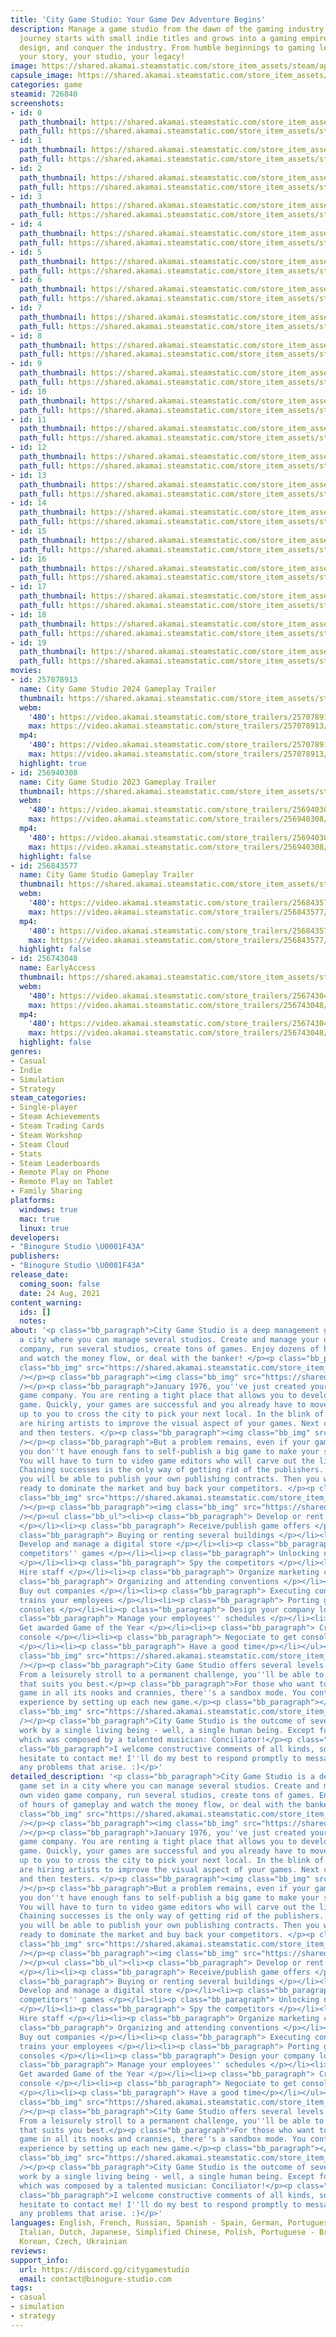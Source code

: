 ```yaml
---
title: 'City Game Studio: Your Game Dev Adventure Begins'
description: Manage a game studio from the dawn of the gaming industry in 1976. Your
  journey starts with small indie titles and grows into a gaming empire. Develop,
  design, and conquer the industry. From humble beginnings to gaming legend – it’s
  your story, your studio, your legacy!
image: https://shared.akamai.steamstatic.com/store_item_assets/steam/apps/726840/header_alt_assets_11.jpg?t=1733581570
capsule_image: https://shared.akamai.steamstatic.com/store_item_assets/steam/apps/726840/d3dd09eb7723df820e7e00dd53c43765b7cfce19/capsule_231x87_alt_assets_11.jpg?t=1733581570
categories: game
steamid: 726840
screenshots:
- id: 0
  path_thumbnail: https://shared.akamai.steamstatic.com/store_item_assets/steam/apps/726840/ss_f6e35ebe69dcce66f042e58c03b4364fe0629226.600x338.jpg?t=1733581570
  path_full: https://shared.akamai.steamstatic.com/store_item_assets/steam/apps/726840/ss_f6e35ebe69dcce66f042e58c03b4364fe0629226.1920x1080.jpg?t=1733581570
- id: 1
  path_thumbnail: https://shared.akamai.steamstatic.com/store_item_assets/steam/apps/726840/ss_ca3bae42c03d23aef21a4f6d32c942cf44529bca.600x338.jpg?t=1733581570
  path_full: https://shared.akamai.steamstatic.com/store_item_assets/steam/apps/726840/ss_ca3bae42c03d23aef21a4f6d32c942cf44529bca.1920x1080.jpg?t=1733581570
- id: 2
  path_thumbnail: https://shared.akamai.steamstatic.com/store_item_assets/steam/apps/726840/ss_7dee68d7fd2168d152ecfb01f057867a730e4ef9.600x338.jpg?t=1733581570
  path_full: https://shared.akamai.steamstatic.com/store_item_assets/steam/apps/726840/ss_7dee68d7fd2168d152ecfb01f057867a730e4ef9.1920x1080.jpg?t=1733581570
- id: 3
  path_thumbnail: https://shared.akamai.steamstatic.com/store_item_assets/steam/apps/726840/ss_d35718c290ae6a96a879684396d43c12fa4237c5.600x338.jpg?t=1733581570
  path_full: https://shared.akamai.steamstatic.com/store_item_assets/steam/apps/726840/ss_d35718c290ae6a96a879684396d43c12fa4237c5.1920x1080.jpg?t=1733581570
- id: 4
  path_thumbnail: https://shared.akamai.steamstatic.com/store_item_assets/steam/apps/726840/ss_7f1e2b3d1e66d7d9493f370b7bff4c0913d918f7.600x338.jpg?t=1733581570
  path_full: https://shared.akamai.steamstatic.com/store_item_assets/steam/apps/726840/ss_7f1e2b3d1e66d7d9493f370b7bff4c0913d918f7.1920x1080.jpg?t=1733581570
- id: 5
  path_thumbnail: https://shared.akamai.steamstatic.com/store_item_assets/steam/apps/726840/ss_ef94171eed7f2d7b06c4e13b7efc2c6379b986e1.600x338.jpg?t=1733581570
  path_full: https://shared.akamai.steamstatic.com/store_item_assets/steam/apps/726840/ss_ef94171eed7f2d7b06c4e13b7efc2c6379b986e1.1920x1080.jpg?t=1733581570
- id: 6
  path_thumbnail: https://shared.akamai.steamstatic.com/store_item_assets/steam/apps/726840/ss_630cd2104332cb715efd08b3219746c8f1a93e7c.600x338.jpg?t=1733581570
  path_full: https://shared.akamai.steamstatic.com/store_item_assets/steam/apps/726840/ss_630cd2104332cb715efd08b3219746c8f1a93e7c.1920x1080.jpg?t=1733581570
- id: 7
  path_thumbnail: https://shared.akamai.steamstatic.com/store_item_assets/steam/apps/726840/ss_1aab46954a5bc430afe012952e0fc155b79fedef.600x338.jpg?t=1733581570
  path_full: https://shared.akamai.steamstatic.com/store_item_assets/steam/apps/726840/ss_1aab46954a5bc430afe012952e0fc155b79fedef.1920x1080.jpg?t=1733581570
- id: 8
  path_thumbnail: https://shared.akamai.steamstatic.com/store_item_assets/steam/apps/726840/ss_c3448fe95d2980f7bd734dec097d3c3705852ebc.600x338.jpg?t=1733581570
  path_full: https://shared.akamai.steamstatic.com/store_item_assets/steam/apps/726840/ss_c3448fe95d2980f7bd734dec097d3c3705852ebc.1920x1080.jpg?t=1733581570
- id: 9
  path_thumbnail: https://shared.akamai.steamstatic.com/store_item_assets/steam/apps/726840/ss_ef74efadd6a5382c9086de9e9a08815ccbd0fb0d.600x338.jpg?t=1733581570
  path_full: https://shared.akamai.steamstatic.com/store_item_assets/steam/apps/726840/ss_ef74efadd6a5382c9086de9e9a08815ccbd0fb0d.1920x1080.jpg?t=1733581570
- id: 10
  path_thumbnail: https://shared.akamai.steamstatic.com/store_item_assets/steam/apps/726840/ss_5293f367bd079f5cce0dc60639d019704c2e2d0b.600x338.jpg?t=1733581570
  path_full: https://shared.akamai.steamstatic.com/store_item_assets/steam/apps/726840/ss_5293f367bd079f5cce0dc60639d019704c2e2d0b.1920x1080.jpg?t=1733581570
- id: 11
  path_thumbnail: https://shared.akamai.steamstatic.com/store_item_assets/steam/apps/726840/ss_365a8c91d06194ec61a85c2a52f8316ac05e2af8.600x338.jpg?t=1733581570
  path_full: https://shared.akamai.steamstatic.com/store_item_assets/steam/apps/726840/ss_365a8c91d06194ec61a85c2a52f8316ac05e2af8.1920x1080.jpg?t=1733581570
- id: 12
  path_thumbnail: https://shared.akamai.steamstatic.com/store_item_assets/steam/apps/726840/ss_e8ddb5686961c907e8e44f55f7398bc6702326ee.600x338.jpg?t=1733581570
  path_full: https://shared.akamai.steamstatic.com/store_item_assets/steam/apps/726840/ss_e8ddb5686961c907e8e44f55f7398bc6702326ee.1920x1080.jpg?t=1733581570
- id: 13
  path_thumbnail: https://shared.akamai.steamstatic.com/store_item_assets/steam/apps/726840/ss_f2cea6465066357b48704cbf7b47f6dc8b517219.600x338.jpg?t=1733581570
  path_full: https://shared.akamai.steamstatic.com/store_item_assets/steam/apps/726840/ss_f2cea6465066357b48704cbf7b47f6dc8b517219.1920x1080.jpg?t=1733581570
- id: 14
  path_thumbnail: https://shared.akamai.steamstatic.com/store_item_assets/steam/apps/726840/ss_840d3aa10bba5d8dedaaa4176559fd5a26462fdc.600x338.jpg?t=1733581570
  path_full: https://shared.akamai.steamstatic.com/store_item_assets/steam/apps/726840/ss_840d3aa10bba5d8dedaaa4176559fd5a26462fdc.1920x1080.jpg?t=1733581570
- id: 15
  path_thumbnail: https://shared.akamai.steamstatic.com/store_item_assets/steam/apps/726840/ss_fab16f0a2775aae4044e0226d2e0916c0234fdac.600x338.jpg?t=1733581570
  path_full: https://shared.akamai.steamstatic.com/store_item_assets/steam/apps/726840/ss_fab16f0a2775aae4044e0226d2e0916c0234fdac.1920x1080.jpg?t=1733581570
- id: 16
  path_thumbnail: https://shared.akamai.steamstatic.com/store_item_assets/steam/apps/726840/ss_321da79b484d48589850a89212d4efa82333f4f7.600x338.jpg?t=1733581570
  path_full: https://shared.akamai.steamstatic.com/store_item_assets/steam/apps/726840/ss_321da79b484d48589850a89212d4efa82333f4f7.1920x1080.jpg?t=1733581570
- id: 17
  path_thumbnail: https://shared.akamai.steamstatic.com/store_item_assets/steam/apps/726840/ss_41634d36ae4b4e27707643c07ad19220f23f938b.600x338.jpg?t=1733581570
  path_full: https://shared.akamai.steamstatic.com/store_item_assets/steam/apps/726840/ss_41634d36ae4b4e27707643c07ad19220f23f938b.1920x1080.jpg?t=1733581570
- id: 18
  path_thumbnail: https://shared.akamai.steamstatic.com/store_item_assets/steam/apps/726840/ss_c15bcb22c05c8619d0d4bbdcce379be7ead84c22.600x338.jpg?t=1733581570
  path_full: https://shared.akamai.steamstatic.com/store_item_assets/steam/apps/726840/ss_c15bcb22c05c8619d0d4bbdcce379be7ead84c22.1920x1080.jpg?t=1733581570
- id: 19
  path_thumbnail: https://shared.akamai.steamstatic.com/store_item_assets/steam/apps/726840/ss_cb88741f15dfff025d6267316894eed2c71dfe43.600x338.jpg?t=1733581570
  path_full: https://shared.akamai.steamstatic.com/store_item_assets/steam/apps/726840/ss_cb88741f15dfff025d6267316894eed2c71dfe43.1920x1080.jpg?t=1733581570
movies:
- id: 257078913
  name: City Game Studio 2024 Gameplay Trailer
  thumbnail: https://shared.akamai.steamstatic.com/store_item_assets/steam/apps/257078913/9e8f8d5b318119e9217abc9cd827b15b65ccb5eb/movie_600x337.jpg?t=1733330527
  webm:
    '480': https://video.akamai.steamstatic.com/store_trailers/257078913/movie480_vp9.webm?t=1733330527
    max: https://video.akamai.steamstatic.com/store_trailers/257078913/movie_max_vp9.webm?t=1733330527
  mp4:
    '480': https://video.akamai.steamstatic.com/store_trailers/257078913/movie480.mp4?t=1733330527
    max: https://video.akamai.steamstatic.com/store_trailers/257078913/movie_max.mp4?t=1733330527
  highlight: true
- id: 256940308
  name: City Game Studio 2023 Gameplay Trailer
  thumbnail: https://shared.akamai.steamstatic.com/store_item_assets/steam/apps/256940308/movie.293x165.jpg?t=1709053131
  webm:
    '480': https://video.akamai.steamstatic.com/store_trailers/256940308/movie480_vp9.webm?t=1709053131
    max: https://video.akamai.steamstatic.com/store_trailers/256940308/movie_max_vp9.webm?t=1709053131
  mp4:
    '480': https://video.akamai.steamstatic.com/store_trailers/256940308/movie480.mp4?t=1709053131
    max: https://video.akamai.steamstatic.com/store_trailers/256940308/movie_max.mp4?t=1709053131
  highlight: false
- id: 256843577
  name: City Game Studio Gameplay Trailer
  thumbnail: https://shared.akamai.steamstatic.com/store_item_assets/steam/apps/256843577/movie.293x165.jpg?t=1709053135
  webm:
    '480': https://video.akamai.steamstatic.com/store_trailers/256843577/movie480_vp9.webm?t=1709053135
    max: https://video.akamai.steamstatic.com/store_trailers/256843577/movie_max_vp9.webm?t=1709053135
  mp4:
    '480': https://video.akamai.steamstatic.com/store_trailers/256843577/movie480.mp4?t=1709053135
    max: https://video.akamai.steamstatic.com/store_trailers/256843577/movie_max.mp4?t=1709053135
  highlight: false
- id: 256743048
  name: EarlyAccess
  thumbnail: https://shared.akamai.steamstatic.com/store_item_assets/steam/apps/256743048/movie.293x165.jpg?t=1709053139
  webm:
    '480': https://video.akamai.steamstatic.com/store_trailers/256743048/movie480.webm?t=1709053139
    max: https://video.akamai.steamstatic.com/store_trailers/256743048/movie_max.webm?t=1709053139
  mp4:
    '480': https://video.akamai.steamstatic.com/store_trailers/256743048/movie480.mp4?t=1709053139
    max: https://video.akamai.steamstatic.com/store_trailers/256743048/movie_max.mp4?t=1709053139
  highlight: false
genres:
- Casual
- Indie
- Simulation
- Strategy
steam_categories:
- Single-player
- Steam Achievements
- Steam Trading Cards
- Steam Workshop
- Steam Cloud
- Stats
- Steam Leaderboards
- Remote Play on Phone
- Remote Play on Tablet
- Family Sharing
platforms:
  windows: true
  mac: true
  linux: true
developers:
- "Binogure Studio \U0001F43A"
publishers:
- "Binogure Studio \U0001F43A"
release_date:
  coming_soon: false
  date: 24 Aug, 2021
content_warning:
  ids: []
  notes:
about: '<p class="bb_paragraph">City Game Studio is a deep management game set in
  a city where you can manage several studios. Create and manage your own video game
  company, run several studios, create tons of games. Enjoy dozens of hours of gameplay
  and watch the money flow, or deal with the banker! </p><p class="bb_paragraph"><img
  class="bb_img" src="https://shared.akamai.steamstatic.com/store_item_assets/steam/apps/726840/extras/map-rounded.gif?t=1733581570"
  /></p><p class="bb_paragraph"><img class="bb_img" src="https://shared.akamai.steamstatic.com/store_item_assets/steam/apps/726840/extras/gameplay-616x96.png?t=1733581570"
  /></p><p class="bb_paragraph">January 1976, you''ve just created your own video
  game company. You are renting a tight place that allows you to develop your first
  game. Quickly, your games are successful and you already have to move, but it is
  up to you to cross the city to pick your next local. In the blink of an eye you
  are hiring artists to improve the visual aspect of your games. Next came developers
  and then testers. </p><p class="bb_paragraph"><img class="bb_img" src="https://shared.akamai.steamstatic.com/store_item_assets/steam/apps/726840/extras/create-game-rounded.gif?t=1733581570"
  /></p><p class="bb_paragraph">But a problem remains, even if your games are brilliant,
  you don''t have enough fans to self-publish a big game to make your studio profitable.
  You will have to turn to video game editors who will carve out the lion''s share.
  Chaining successes is the only way of getting rid of the publishers. Furthermore
  you will be able to publish your own publishing contracts. Then you will then be
  ready to dominate the market and buy back your competitors. </p><p class="bb_paragraph"><img
  class="bb_img" src="https://shared.akamai.steamstatic.com/store_item_assets/steam/apps/726840/extras/create-engine-rounded.gif?t=1733581570"
  /></p><p class="bb_paragraph"><img class="bb_img" src="https://shared.akamai.steamstatic.com/store_item_assets/steam/apps/726840/extras/features-616x96.png?t=1733581570"
  /></p><ul class="bb_ul"><li><p class="bb_paragraph"> Develop or rent game engines
  </p></li><li><p class="bb_paragraph"> Receive/publish game offers </p></li><li><p
  class="bb_paragraph"> Buying or renting several buildings </p></li><li><p class="bb_paragraph">
  Develop and manage a digital store </p></li><li><p class="bb_paragraph"> Cracking
  competitors'' games </p></li><li><p class="bb_paragraph"> Unlocking new game genres
  </p></li><li><p class="bb_paragraph"> Spy the competitors </p></li><li><p class="bb_paragraph">
  Hire staff </p></li><li><p class="bb_paragraph"> Organize marketing campaigns </p></li><li><p
  class="bb_paragraph"> Organizing and attending conventions </p></li><li><p class="bb_paragraph">
  Buy out companies </p></li><li><p class="bb_paragraph"> Executing contracts that
  trains your employees </p></li><li><p class="bb_paragraph"> Porting games to several
  consoles </p></li><li><p class="bb_paragraph"> Design your company logo </p></li><li><p
  class="bb_paragraph"> Manage your employees'' schedules </p></li><li><p class="bb_paragraph">
  Get awarded Game of the Year </p></li><li><p class="bb_paragraph"> Create your own
  console </p></li><li><p class="bb_paragraph"> Negociate to get consoles'' licenses
  </p></li><li><p class="bb_paragraph"> Have a good time</p></li></ul><p class="bb_paragraph"><img
  class="bb_img" src="https://shared.akamai.steamstatic.com/store_item_assets/steam/apps/726840/extras/game-modes-616x96.png?t=1733581570"
  /></p><p class="bb_paragraph">City Game Studio offers several levels of difficulty.
  From a leisurely stroll to a permanent challenge, you''ll be able to find the difficulty
  that suits you best.</p><p class="bb_paragraph">For those who want to explore the
  game in all its nooks and crannies, there''s a sandbox mode. You control your gaming
  experience by setting up each new game.</p><p class="bb_paragraph"></p><p class="bb_paragraph"><img
  class="bb_img" src="https://shared.akamai.steamstatic.com/store_item_assets/steam/apps/726840/extras/development-team-616x96.png?t=1733581570"
  /></p><p class="bb_paragraph">City Game Studio is the outcome of several years''
  work by a single living being - well, a single human being. Except for the soundtrack,
  which was composed by a talented musician: Conciliator!</p><p class="bb_paragraph"></p><p
  class="bb_paragraph">I welcome constructive comments of all kinds, so please don''t
  hesitate to contact me! I''ll do my best to respond promptly to messages and solve
  any problems that arise. :)</p>'
detailed_description: '<p class="bb_paragraph">City Game Studio is a deep management
  game set in a city where you can manage several studios. Create and manage your
  own video game company, run several studios, create tons of games. Enjoy dozens
  of hours of gameplay and watch the money flow, or deal with the banker! </p><p class="bb_paragraph"><img
  class="bb_img" src="https://shared.akamai.steamstatic.com/store_item_assets/steam/apps/726840/extras/map-rounded.gif?t=1733581570"
  /></p><p class="bb_paragraph"><img class="bb_img" src="https://shared.akamai.steamstatic.com/store_item_assets/steam/apps/726840/extras/gameplay-616x96.png?t=1733581570"
  /></p><p class="bb_paragraph">January 1976, you''ve just created your own video
  game company. You are renting a tight place that allows you to develop your first
  game. Quickly, your games are successful and you already have to move, but it is
  up to you to cross the city to pick your next local. In the blink of an eye you
  are hiring artists to improve the visual aspect of your games. Next came developers
  and then testers. </p><p class="bb_paragraph"><img class="bb_img" src="https://shared.akamai.steamstatic.com/store_item_assets/steam/apps/726840/extras/create-game-rounded.gif?t=1733581570"
  /></p><p class="bb_paragraph">But a problem remains, even if your games are brilliant,
  you don''t have enough fans to self-publish a big game to make your studio profitable.
  You will have to turn to video game editors who will carve out the lion''s share.
  Chaining successes is the only way of getting rid of the publishers. Furthermore
  you will be able to publish your own publishing contracts. Then you will then be
  ready to dominate the market and buy back your competitors. </p><p class="bb_paragraph"><img
  class="bb_img" src="https://shared.akamai.steamstatic.com/store_item_assets/steam/apps/726840/extras/create-engine-rounded.gif?t=1733581570"
  /></p><p class="bb_paragraph"><img class="bb_img" src="https://shared.akamai.steamstatic.com/store_item_assets/steam/apps/726840/extras/features-616x96.png?t=1733581570"
  /></p><ul class="bb_ul"><li><p class="bb_paragraph"> Develop or rent game engines
  </p></li><li><p class="bb_paragraph"> Receive/publish game offers </p></li><li><p
  class="bb_paragraph"> Buying or renting several buildings </p></li><li><p class="bb_paragraph">
  Develop and manage a digital store </p></li><li><p class="bb_paragraph"> Cracking
  competitors'' games </p></li><li><p class="bb_paragraph"> Unlocking new game genres
  </p></li><li><p class="bb_paragraph"> Spy the competitors </p></li><li><p class="bb_paragraph">
  Hire staff </p></li><li><p class="bb_paragraph"> Organize marketing campaigns </p></li><li><p
  class="bb_paragraph"> Organizing and attending conventions </p></li><li><p class="bb_paragraph">
  Buy out companies </p></li><li><p class="bb_paragraph"> Executing contracts that
  trains your employees </p></li><li><p class="bb_paragraph"> Porting games to several
  consoles </p></li><li><p class="bb_paragraph"> Design your company logo </p></li><li><p
  class="bb_paragraph"> Manage your employees'' schedules </p></li><li><p class="bb_paragraph">
  Get awarded Game of the Year </p></li><li><p class="bb_paragraph"> Create your own
  console </p></li><li><p class="bb_paragraph"> Negociate to get consoles'' licenses
  </p></li><li><p class="bb_paragraph"> Have a good time</p></li></ul><p class="bb_paragraph"><img
  class="bb_img" src="https://shared.akamai.steamstatic.com/store_item_assets/steam/apps/726840/extras/game-modes-616x96.png?t=1733581570"
  /></p><p class="bb_paragraph">City Game Studio offers several levels of difficulty.
  From a leisurely stroll to a permanent challenge, you''ll be able to find the difficulty
  that suits you best.</p><p class="bb_paragraph">For those who want to explore the
  game in all its nooks and crannies, there''s a sandbox mode. You control your gaming
  experience by setting up each new game.</p><p class="bb_paragraph"></p><p class="bb_paragraph"><img
  class="bb_img" src="https://shared.akamai.steamstatic.com/store_item_assets/steam/apps/726840/extras/development-team-616x96.png?t=1733581570"
  /></p><p class="bb_paragraph">City Game Studio is the outcome of several years''
  work by a single living being - well, a single human being. Except for the soundtrack,
  which was composed by a talented musician: Conciliator!</p><p class="bb_paragraph"></p><p
  class="bb_paragraph">I welcome constructive comments of all kinds, so please don''t
  hesitate to contact me! I''ll do my best to respond promptly to messages and solve
  any problems that arise. :)</p>'
languages: English, French, Russian, Spanish - Spain, German, Portuguese - Portugal,
  Italian, Dutch, Japanese, Simplified Chinese, Polish, Portuguese - Brazil, Turkish,
  Korean, Czech, Ukrainian
reviews:
support_info:
  url: https://discord.gg/citygamestudio
  email: contact@binogure-studio.com
tags:
- casual
- simulation
- strategy
---
```


